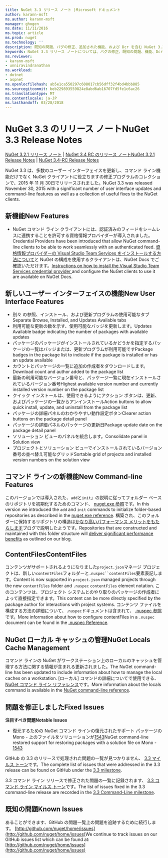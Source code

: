 ```yaml
---
title: NuGet 3.3 リリース ノート |Microsoft ドキュメント
author: karann-msft
ms.author: karann-msft
manager: ghogen
ms.date: 11/11/2016
ms.topic: article
ms.prod: nuget
ms.technology: ''
description: 既知の問題、バグの修正、追加された機能、および Dcr を含む NuGet 3.3 のリリース ノートです。
keywords: NuGet 3.3 リリース ノートについては、バグの修正、既知の問題、機能、Dcr を追加します。
ms.reviewer:
- karann-msft
- unniravindranathan
ms.workload:
- dotnet
- aspnet
ms.openlocfilehash: ab5e1ca550297c608017cb56dff32f4bd4bbb885
ms.sourcegitcommit: beb229893559824e8abd6ab16707fd5fe1c6ac26
ms.translationtype: MT
ms.contentlocale: ja-JP
ms.lasthandoff: 03/28/2018
---
```

# <a name="nuget-33-release-notes"></a><span data-ttu-id="44c09-104">NuGet 3.3 のリリース ノート</span><span class="sxs-lookup"><span data-stu-id="44c09-104">NuGet 3.3 Release Notes</span></span>

<span data-ttu-id="44c09-105">[NuGet 3.2.1 リリース ノート](../release-notes/nuget-3.2.1.md) | [NuGet 3.4 RC のリリース ノート](../release-notes/nuget-3.4-RC.md)</span><span class="sxs-lookup"><span data-stu-id="44c09-105">[NuGet 3.2.1 Release Notes](../release-notes/nuget-3.2.1.md) | [NuGet 3.4-RC Release Notes](../release-notes/nuget-3.4-RC.md)</span></span>

<span data-ttu-id="44c09-106">NuGet 3.3 は、多数のユーザー インターフェイスを更新し、コマンド ライン機能だけでなく NuGet クライアントに役立ちますの修正プログラムのコレクションで、2015 年 11 月 30日でリリースされました。</span><span class="sxs-lookup"><span data-stu-id="44c09-106">NuGet 3.3 was released November 30, 2015 with a significant number of user interface updates and command-line features as well as a collection of useful fixes to the NuGet clients.</span></span>

## <a name="new-features"></a><span data-ttu-id="44c09-107">新機能</span><span class="sxs-lookup"><span data-stu-id="44c09-107">New Features</span></span>

* <span data-ttu-id="44c09-108">NuGet コマンド ライン クライアントには、認証済みのフィードをシームレスに連携することを許可する資格情報プロバイダーが導入されました。</span><span class="sxs-lookup"><span data-stu-id="44c09-108">Credential Providers have been introduced that allow NuGet command-line clients to be able to work seamlessly with an authenticated feed.</span></span> <span data-ttu-id="44c09-109">[資格情報プロバイダーの Visual Studio Team Services をインストールする方法について](../api/nuget-exe-credential-providers.md)と NuGet の構成を使用するクライアントは、NuGet Docs でご確認いただけます。</span><span class="sxs-lookup"><span data-stu-id="44c09-109">[Instructions on how to install the Visual Studio Team Services credential provider ](../api/nuget-exe-credential-providers.md) and configure the NuGet clients to use it are available on NuGet Docs.</span></span>

## <a name="new-user-interface-features"></a><span data-ttu-id="44c09-110">新しいユーザー インターフェイスの機能</span><span class="sxs-lookup"><span data-stu-id="44c09-110">New User Interface Features</span></span>

* <span data-ttu-id="44c09-111">別々 の参照、インストール、および更新プログラムの使用可能なタブ</span><span class="sxs-lookup"><span data-stu-id="44c09-111">Separate Browse, Installed, and Updates Available tabs</span></span>
* <span data-ttu-id="44c09-112">利用可能な更新の数を示す、使用可能なバッジを更新します。</span><span class="sxs-lookup"><span data-stu-id="44c09-112">Updates Available badge indicating the number of packages with available updates</span></span>
* <span data-ttu-id="44c09-113">パッケージのパッケージがインストールされているかどうかを指定するパッケージの一覧はバッジまたは、更新プログラムが利用可能です</span><span class="sxs-lookup"><span data-stu-id="44c09-113">Package badges in the package list to indicate if the package is installed or has an update available</span></span>
* <span data-ttu-id="44c09-114">カウントとパッケージの一覧に追加の作成者をダウンロードします。</span><span class="sxs-lookup"><span data-stu-id="44c09-114">Download count and author added to the package list</span></span>
* <span data-ttu-id="44c09-115">最新の利用可能なバージョン番号と、パッケージ一覧に現在インストールされているバージョン番号</span><span class="sxs-lookup"><span data-stu-id="44c09-115">Highest available version number and currently installed version number on the package list</span></span>
* <span data-ttu-id="44c09-116">クイック インストールは、使用できるようにアクション ボタンは、更新、およびパッケージの一覧からアンインストール</span><span class="sxs-lookup"><span data-stu-id="44c09-116">Action buttons to allow quick install, update, and uninstall from the package list</span></span>
* <span data-ttu-id="44c09-117">パッケージの詳細パネルのわかりやすい動作設定ボタン</span><span class="sxs-lookup"><span data-stu-id="44c09-117">Clearer action buttons on the package detail panel</span></span>
* <span data-ttu-id="44c09-118">パッケージの詳細パネルのパッケージの更新日</span><span class="sxs-lookup"><span data-stu-id="44c09-118">Package update date on the package detail panel</span></span>
* <span data-ttu-id="44c09-119">ソリューション ビューのパネルを統合します。</span><span class="sxs-lookup"><span data-stu-id="44c09-119">Consolidate panel in Solution view</span></span>
* <span data-ttu-id="44c09-120">プロジェクトとソリューション ビューでインストールされているバージョン番号の並べ替え可能なグリッド</span><span class="sxs-lookup"><span data-stu-id="44c09-120">Sortable grid of projects and installed version numbers on the solution view</span></span>

## <a name="new-command-line-features"></a><span data-ttu-id="44c09-121">コマンド ラインの新機能</span><span class="sxs-lookup"><span data-stu-id="44c09-121">New Command-line Features</span></span>

<span data-ttu-id="44c09-122">このバージョンでは導入された、`add`と`init`」の説明に従ってフォルダー ベースのリポジトリを初期化するためのコマンド、 [nuget.exe 参照](../tools/nuget-exe-cli-reference.md)です。</span><span class="sxs-lookup"><span data-stu-id="44c09-122">In this version we introduced the `add` and `init` commands to initialize folder-based repositories as described in the [nuget.exe reference](../tools/nuget-exe-cli-reference.md).</span></span> <span data-ttu-id="44c09-123">構築され、このフォルダーに保持するリポジトリの構造は[かなり高いパフォーマンス メリットをもたらします](http://blog.nuget.org/20150922/Accelerate-Package-Source.html)ブログで説明したようです。</span><span class="sxs-lookup"><span data-stu-id="44c09-123">Repositories that are constructed and maintained with this folder structure will [deliver significant performance benefits](http://blog.nuget.org/20150922/Accelerate-Package-Source.html) as outlined on our blog.</span></span>

## <a name="contentfiles"></a><span data-ttu-id="44c09-124">ContentFiles</span><span class="sxs-lookup"><span data-stu-id="44c09-124">ContentFiles</span></span>

<span data-ttu-id="44c09-125">コンテンツがサポートされるようになりました`project.json`マネージ プロジェクトは、新しい`contentFiles`フォルダーと`.nuspec``contentFiles`要素表記します。</span><span class="sxs-lookup"><span data-stu-id="44c09-125">Content is now supported in `project.json` managed projects through the new `contentFiles` folder and `.nuspec` `contentFiles` element notation.</span></span>  <span data-ttu-id="44c09-126">このコンテンツは、プロジェクト システムとのやり取りのパッケージの作成者によって直接指定できます。</span><span class="sxs-lookup"><span data-stu-id="44c09-126">This content can be more directly specified by the package author for interactions with project systems.</span></span>  <span data-ttu-id="44c09-127">コンテンツ ファイルを構成する方法の詳細について、`.nuspec`ドキュメントは含まれて、 [.nuspec 参照](../reference/nuspec.md)です。</span><span class="sxs-lookup"><span data-stu-id="44c09-127">More information about how to configure contentFiles in a `.nuspec` document can be found in the [.nuspec Reference](../reference/nuspec.md).</span></span>

## <a name="nuget-locals-cache-management"></a><span data-ttu-id="44c09-128">NuGet ローカル キャッシュの管理</span><span class="sxs-lookup"><span data-stu-id="44c09-128">NuGet Locals Cache Management</span></span>

<span data-ttu-id="44c09-129">コマンド ラインの NuGet がワークステーション上のローカルのキャッシュを管理する方法に関する情報が含まれる更新されました。</span><span class="sxs-lookup"><span data-stu-id="44c09-129">The NuGet command-line has been updated to include information about how to manage the local caches on a workstation.</span></span>  <span data-ttu-id="44c09-130">[ローカル] コマンドの詳細についてで使用できる、 [NuGet コマンド ライン リファレンス](../tools/cli-ref-locals.md)です。</span><span class="sxs-lookup"><span data-stu-id="44c09-130">More information about the locals command is available in the [NuGet command-line reference](../tools/cli-ref-locals.md).</span></span>

## <a name="fixed-issues"></a><span data-ttu-id="44c09-131">問題を修正しました</span><span class="sxs-lookup"><span data-stu-id="44c09-131">Fixed Issues</span></span>

<span data-ttu-id="44c09-132">**注目すべき問題**</span><span class="sxs-lookup"><span data-stu-id="44c09-132">**Notable Issues**</span></span>

* <span data-ttu-id="44c09-133">復元するための NuGet コマンド ラインの復元されたサポート パッケージの Mono - 上のファイルをソリューションが[1543](https://github.com/NuGet/Home/issues/1543)</span><span class="sxs-lookup"><span data-stu-id="44c09-133">NuGet command-line restored support for restoring packages with a solution file on Mono - [1543](https://github.com/NuGet/Home/issues/1543)</span></span>

<span data-ttu-id="44c09-134">GitHub の 3.3 のリリースで処理された問題の一覧が見つかりません、 [3.3 マイルス トーン](https://github.com/NuGet/Home/issues?q=is%3Aissue+milestone%3A3.3.0+is%3Aclosed)です。</span><span class="sxs-lookup"><span data-stu-id="44c09-134">The complete list of issues that were addressed in the 3.3 release can be found on GitHub under the [3.3 milestone](https://github.com/NuGet/Home/issues?q=is%3Aissue+milestone%3A3.3.0+is%3Aclosed).</span></span>

<span data-ttu-id="44c09-135">3.3 コマンド ライン リリースで修正された問題の一覧に記録されます、 [3.3 コマンド ライン マイルス トーン](https://github.com/NuGet/Home/issues?q=is%3Aissue+is%3Aclosed+milestone%3A3.3.0-commandline)です。</span><span class="sxs-lookup"><span data-stu-id="44c09-135">The list of issues fixed in the 3.3 command-line release are recorded in the [3.3 Command-Line milestone](https://github.com/NuGet/Home/issues?q=is%3Aissue+is%3Aclosed+milestone%3A3.3.0-commandline).</span></span>

## <a name="known-issues"></a><span data-ttu-id="44c09-136">既知の問題</span><span class="sxs-lookup"><span data-stu-id="44c09-136">Known Issues</span></span>

<span data-ttu-id="44c09-137">あることができます、GitHub の問題一覧上の問題を追跡するために続行します。 [http://github.com/nuget/home/issues](http://github.com/nuget/home/issues)</span><span class="sxs-lookup"><span data-stu-id="44c09-137">We continue to track issues on our GitHub issues list which can be found at: [http://github.com/nuget/home/issues](http://github.com/nuget/home/issues)</span></span>